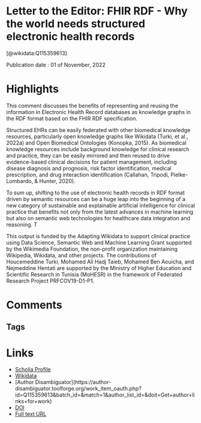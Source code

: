 
Letter to the Editor: FHIR RDF - Why the world needs structured electronic health records
=========================================================================================
  
  [@wikidata:Q115359613]  
  
Publication date : 01 of November, 2022  

# Highlights

This comment discusses the benefits of representing and reusing the information in Electronic Health Record databases as knowledge graphs in the RDF format based on the FHIR RDF specification. 

Structured EHRs can be easily federated with other biomedical knowledge resources, particularly open
knowledge graphs like Wikidata (Turki, et al., 2022a) and Open Biomedical Ontologies (Konopka, 2015).
As biomedical knowledge resources include background knowledge for clinical research and practice,
they can be easily mirrored and then reused to drive evidence-based clinical decisions for patient
management, including disease diagnosis and prognosis, risk factor identification, medical
prescription, and drug interaction identification (Callahan, Tripodi, Pielke-Lombardo, & Hunter, 2020). 


To sum up, shifting to the use of electronic health records in RDF format driven by semantic resources
can be a huge leap into the beginning of a new category of sustainable and explainable artificial
intelligence for clinical practice that benefits not only from the latest advances in machine learning but
also on semantic web technologies for healthcare data integration and reasoning. T

This output is funded by the Adapting Wikidata to support clinical practice using Data Science,
Semantic Web and Machine Learning Grant supported by the Wikimedia Foundation, the non-profit
organization maintaining Wikipedia, Wikidata, and other projects. The contributions of Houcemeddine
Turki, Mohamed Ali Hadj Taieb, Mohamed Ben Aouicha, and Nejmeddine Hentati are supported by the
Ministry of Higher Education and Scientific Research in Tunisia (MoHESR) in the framework of
Federated Research Project PRFCOV19-D1-P1.



# Comments

## Tags

# Links
  
 * [Scholia Profile](https://scholia.toolforge.org/work/Q115359613)  
 * [Wikidata](https://www.wikidata.org/wiki/Q115359613)  
 * [Author Disambiguator](https://author-
disambiguator.toolforge.org/work_item_oauth.php?id=Q115359613&batch_id=&match=1&author_list_id=&doit=Get+author+links+for+work)  
 * [DOI](https://doi.org/10.1016/J.JBI.2022.104253)  
 * [Full text URL](https://zenodo.org/record/7339740)  
